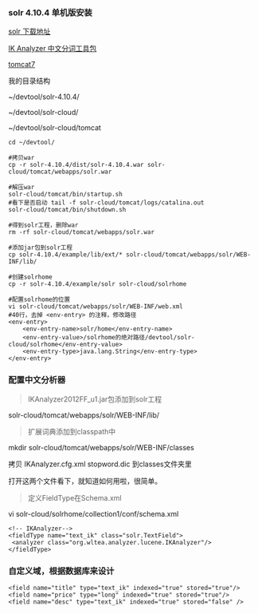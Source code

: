 ### solr 4.10.4 单机版安装

[solr 下载地址](http://archive.apache.org/dist/lucene/solr/)

[IK Analyzer 中文分词工具包](http://git.oschina.net/wltea/IK-Analyzer-2012FF/tree/master)

[tomcat7](http://tomcat.apache.org/download-70.cgi)

我的目录结构

~/devtool/solr-4.10.4/

~/devtool/solr-cloud/

~/devtool/solr-cloud/tomcat

```
cd ~/devtool/

#拷贝war
cp -r solr-4.10.4/dist/solr-4.10.4.war solr-cloud/tomcat/webapps/solr.war

#解压war
solr-cloud/tomcat/bin/startup.sh
#看下是否启动 tail -f solr-cloud/tomcat/logs/catalina.out
solr-cloud/tomcat/bin/shutdown.sh

#得到solr工程，删除war
rm -rf solr-cloud/tomcat/webapps/solr.war

#添加jar包到solr工程
cp solr-4.10.4/example/lib/ext/* solr-cloud/tomcat/webapps/solr/WEB-INF/lib/

#创建solrhome
cp -r solr-4.10.4/example/solr solr-cloud/solrhome

#配置solrhome的位置
vi solr-cloud/tomcat/webapps/solr/WEB-INF/web.xml
#40行，去掉 <env-entry> 的注释，修改路径
<env-entry>
    <env-entry-name>solr/home</env-entry-name>
    <env-entry-value>/solrhome的绝对路径/devtool/solr-cloud/solrhome</env-entry-value>
    <env-entry-type>java.lang.String</env-entry-type>
</env-entry>

```

### 配置中文分析器

> IKAnalyzer2012FF_u1.jar包添加到solr工程

solr-cloud/tomcat/webapps/solr/WEB-INF/lib/

> 扩展词典添加到classpath中

mkdir solr-cloud/tomcat/webapps/solr/WEB-INF/classes

拷贝 IKAnalyzer.cfg.xml  stopword.dic 到classes文件夹里

打开这两个文件看下，就知道如何用啦，很简单。


> 定义FieldType在Schema.xml

vi solr-cloud/solrhome/collection1/conf/schema.xml

```
<!-- IKAnalyzer-->
<fieldType name="text_ik" class="solr.TextField"> 
 <analyzer class="org.wltea.analyzer.lucene.IKAnalyzer"/> 
</fieldType>

```
### 自定义域，根据数据库来设计

```
<field name="title" type="text_ik" indexed="true" stored="true"/>
<field name="price" type="long" indexed="true" stored="true"/>
<field name="desc" type="text_ik" indexed="true" stored="false" />
```


